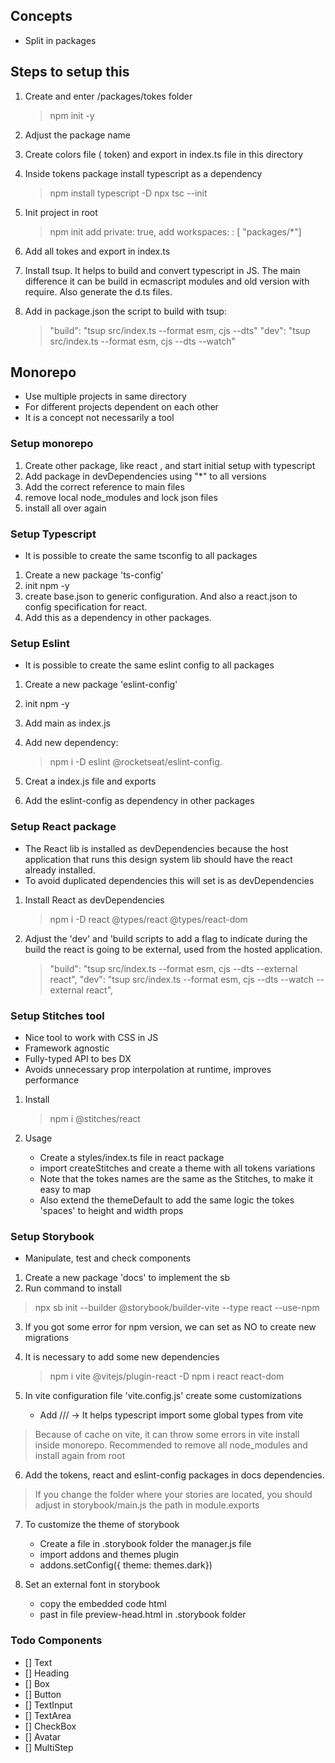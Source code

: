 ## Concepts

- Split in packages

## Steps to setup this

1. Create and enter /packages/tokes folder
   > npm init -y
2. Adjust the package name
3. Create colors file ( token) and export in index.ts file in this directory
4. Inside tokens package install typescript as a dependency
   > npm install typescript -D
   > npx tsc --init
5. Init project in root

   > npm init
   > add private: true,
   > add workspaces: : [ "packages/*"]

6. Add all tokes and export in index.ts

7. Install tsup. It helps to build and convert typescript in JS. The main difference it can be build in ecmascript modules and old version with require. Also generate the d.ts files.
8. Add in package.json the script to build with tsup:

   > "build": "tsup src/index.ts --format esm, cjs --dts"
   > "dev": "tsup src/index.ts --format esm, cjs --dts --watch"

## Monorepo

- Use multiple projects in same directory
- For different projects dependent on each other
- It is a concept not necessarily a tool

### Setup monorepo

1. Create other package, like react , and start initial setup with typescript
2. Add package in devDependencies using "\*" to all versions
3. Add the correct reference to main files
4. remove local node_modules and lock json files
5. install all over again

### Setup Typescript

- It is possible to create the same tsconfig to all packages

1. Create a new package 'ts-config'
2. init npm -y
3. create base.json to generic configuration. And also a react.json to config specification for react.
4. Add this as a dependency in other packages.

### Setup Eslint

- It is possible to create the same eslint config to all packages

1. Create a new package 'eslint-config'
2. init npm -y
3. Add main as index.js
4. Add new dependency:

   > npm i -D eslint @rocketseat/eslint-config.

5. Creat a index.js file and exports
6. Add the eslint-config as dependency in other packages

### Setup React package

- The React lib is installed as devDependencies because the host application that runs this design system lib should have the react already installed.
- To avoid duplicated dependencies this will set is as devDependencies

1. Install React as devDependencies

   > npm i -D react @types/react @types/react-dom

2. Adjust the 'dev' and 'build scripts to add a flag to indicate during the build the react is going to be external, used from the hosted application.
   > "build": "tsup src/index.ts --format esm, cjs --dts --external react",
   > "dev": "tsup src/index.ts --format esm, cjs --dts --watch --external react",


### Setup Stitches tool
- Nice tool to work with CSS in JS
- Framework agnostic
- Fully-typed API to bes DX
- Avoids unnecessary prop interpolation at runtime, improves performance

1. Install
   > npm i @stitches/react

2. Usage
   - Create a styles/index.ts file in react package
   - import createStitches and create a theme with all tokens variations
   - Note that the tokes names are the same as the Stitches, to make it easy to map
   - Also extend the themeDefault to add the same logic the tokes 'spaces' to height and width props

### Setup Storybook
- Manipulate, test and check components 
 
 1. Create a new package 'docs' to implement the sb
 2. Run command to install
   > npx sb init --builder @storybook/builder-vite --type react --use-npm

3. If you got some error for npm version, we can set as NO to create new migrations
4. It is necessary to add some new dependencies
   > npm i vite @vitejs/plugin-react -D
   > npm i react react-dom

5. In vite configuration file 'vite.config.js' create some customizations
   - Add /// <reference types="vite/client" /> -> It helps typescript import some global types from vite

> Because of cache on vite, it can throw some errors in vite install inside monorepo. Recommended to remove all node_modules and install again from root 

6. Add the tokens, react and eslint-config packages in docs dependencies.
> If you change the folder where your stories are located, you should adjust in storybook/main.js the path in module.exports 

7. To customize the theme of storybook
   - Create a file in .storybook folder the manager.js file
   - import addons and themes plugin
   - addons.setConfig({ theme: themes.dark})

8. Set an external font in storybook
   - copy the embedded code html
   - past in file preview-head.html in .storybook folder
### Todo Components

- [] Text
- [] Heading
- [] Box
- [] Button
- [] TextInput
- [] TextArea
- [] CheckBox
- [] Avatar
- [] MultiStep
